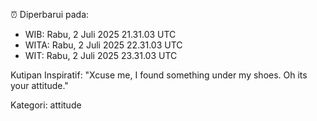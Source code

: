 ⏰ Diperbarui pada:
- WIB: Rabu, 2 Juli 2025 21.31.03 UTC
- WITA: Rabu, 2 Juli 2025 22.31.03 UTC
- WIT: Rabu, 2 Juli 2025 23.31.03 UTC

Kutipan Inspiratif:
"Xcuse me, I found something under my shoes. Oh its your attitude."


Kategori: attitude


